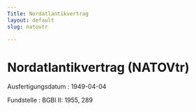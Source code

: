 ```yaml
---
Title: Nordatlantikvertrag
layout: default
slug: natovtr

---
```


# Nordatlantikvertrag (NATOVtr)

Ausfertigungsdatum
:   1949-04-04

Fundstelle
:   BGBl II: 1955, 289

